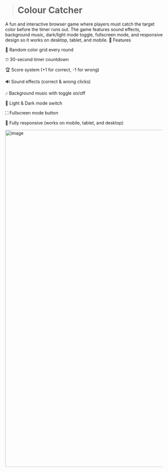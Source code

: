 ># Colour Catcher
A fun and interactive browser game where players must catch the target color before the timer runs out. The game features sound effects, background music, dark/light mode toggle, fullscreen mode, and responsive design so it works on desktop, tablet, and mobile.
🚀 Features

🎨 Random color grid every round

⏱ 30-second timer countdown

🏆 Score system (+1 for correct, -1 for wrong)

🔊 Sound effects (correct & wrong clicks)

🎶 Background music with toggle on/off

🌙 Light & Dark mode switch

⛶ Fullscreen mode button

📱 Fully responsive (works on mobile, tablet, and desktop)

<img width="1919" height="1079" alt="image" src="https://github.com/user-attachments/assets/62bc1381-da1b-474e-b3e5-89239ae0b154" />
